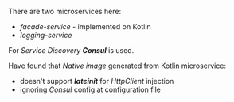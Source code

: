 There are two microservices here:
* _facade-service_ - implemented on Kotlin
* _logging-service_

For _Service Discovery_ **_Consul_** is used.

Have found that _Native image_ generated from Kotlin microservice:
* doesn't support _**lateinit**_ for _HttpClient_ injection
* ignoring _Consul_ config at configuration file
